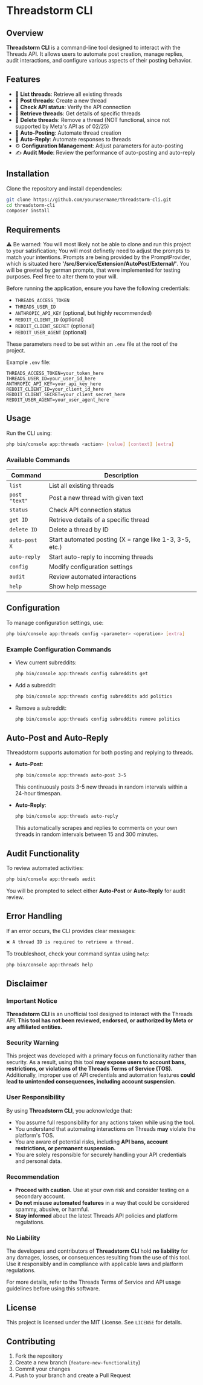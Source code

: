 # Threadstorm CLI

## Overview

**Threadstorm CLI** is a command-line tool designed to interact with the Threads API. It allows users to automate post creation, manage replies, audit interactions, and configure various aspects of their posting behavior.

## Features

- 📜 **List threads**: Retrieve all existing threads
- 📡 **Post threads**: Create a new thread
- 🔌 **Check API status**: Verify the API connection
- 🔎 **Retrieve threads**: Get details of specific threads
- 🛑 **Delete threads**: Remove a thread (NOT functional, since not supported by Meta's API as of 02/25)
- 🤖 **Auto-Posting**: Automate thread creation
- 🤖 **Auto-Reply**: Automate responses to threads
- ⚙️ **Configuration Management**: Adjust parameters for auto-posting
- ✍️ **Audit Mode**: Review the performance of auto-posting and auto-reply

## Installation

Clone the repository and install dependencies:

```sh
git clone https://github.com/yourusername/threadstorm-cli.git
cd threadstorm-cli
composer install
```

## Requirements

⚠️ Be warned: You will most likely not be able to clone and run this project to your satisfication;
You will most definetly need to adjust the prompts to match your intentions. 
Prompts are being provided by the PromptProvider, which is situated here **'/src/Service/Extension/AutoPost/External/'**.
You will be greeted by german prompts, that were implemented for testing purposes. Feel free to alter them to your will.

Before running the application, ensure you have the following credentials:

- `THREADS_ACCESS_TOKEN` 
- `THREADS_USER_ID`
- `ANTHROPIC_API_KEY` (optional, but highly recommended)
- `REDDIT_CLIENT_ID` (optional)
- `REDDIT_CLIENT_SECRET` (optional)
- `REDDIT_USER_AGENT` (optional)

These parameters need to be set within an `.env` file at the root of the project.

Example `.env` file:

```
THREADS_ACCESS_TOKEN=your_token_here
THREADS_USER_ID=your_user_id_here
ANTHROPIC_API_KEY=your_api_key_here
REDDIT_CLIENT_ID=your_client_id_here
REDDIT_CLIENT_SECRET=your_client_secret_here
REDDIT_USER_AGENT=your_user_agent_here
```

## Usage

Run the CLI using:

```sh
php bin/console app:threads <action> [value] [context] [extra]
```

### Available Commands

| Command       | Description                                             |
|---------------|---------------------------------------------------------|
| `list`        | List all existing threads                               |
| `post "text"` | Post a new thread with given text                       |
| `status`      | Check API connection status                             |
| `get ID`      | Retrieve details of a specific thread                   |
| `delete ID`   | Delete a thread by ID                                   |
| `auto-post X` | Start automated posting (X = range like 1-3, 3-5, etc.) |
| `auto-reply`  | Start auto-reply to incoming threads                    |
| `config`      | Modify configuration settings                           |
| `audit`       | Review automated interactions                           |
| `help`        | Show help message                                       |

## Configuration

To manage configuration settings, use:

```sh
php bin/console app:threads config <parameter> <operation> [extra]
```

### Example Configuration Commands

- View current subreddits:
  ```sh
  php bin/console app:threads config subreddits get
  ```
- Add a subreddit:
  ```sh
  php bin/console app:threads config subreddits add politics
  ```
- Remove a subreddit:
  ```sh
  php bin/console app:threads config subreddits remove politics
  ```

## Auto-Post and Auto-Reply

Threadstorm supports automation for both posting and replying to threads.

- **Auto-Post**:
  ```sh
  php bin/console app:threads auto-post 3-5
  ```
  This continuously posts 3-5 new threads in random intervals within a 24-hour timespan.

- **Auto-Reply**:
  ```sh
  php bin/console app:threads auto-reply
  ```
  This automatically scrapes and replies to comments on your own threads in random intervals between 15 and 300 minutes.

## Audit Functionality

To review automated activities:

```sh
php bin/console app:threads audit
```

You will be prompted to select either **Auto-Post** or **Auto-Reply** for audit review.

## Error Handling

If an error occurs, the CLI provides clear messages:

```sh
❌ A thread ID is required to retrieve a thread.
```

To troubleshoot, check your command syntax using `help`:

```sh
php bin/console app:threads help
```


## Disclaimer

### Important Notice

**Threadstorm CLI** is an unofficial tool designed to interact with the Threads API. **This tool has not been reviewed, endorsed, or authorized by Meta or any affiliated entities.**

### Security Warning

This project was developed with a primary focus on functionality rather than security. As a result, using this tool **may expose users to account bans, restrictions, or violations of the Threads Terms of Service (TOS).** Additionally, improper use of API credentials and automation features **could lead to unintended consequences, including account suspension.**

### User Responsibility

By using **Threadstorm CLI**, you acknowledge that:

- You assume full responsibility for any actions taken while using the tool.
- You understand that automating interactions on Threads **may** violate the platform's TOS.
- You are aware of potential risks, including **API bans, account restrictions, or permanent suspension.**
- You are solely responsible for securely handling your API credentials and personal data.

### Recommendation

- **Proceed with caution.** Use at your own risk and consider testing on a secondary account.
- **Do not misuse automated features** in a way that could be considered spammy, abusive, or harmful.
- **Stay informed** about the latest Threads API policies and platform regulations.

### No Liability

The developers and contributors of **Threadstorm CLI** hold **no liability** for any damages, losses, or consequences resulting from the use of this tool. Use it responsibly and in compliance with applicable laws and platform regulations.

For more details, refer to the Threads Terms of Service and API usage guidelines before using this software.

## License

This project is licensed under the MIT License. See `LICENSE` for details.


## Contributing

1. Fork the repository
2. Create a new branch (`feature-new-functionality`)
3. Commit your changes
4. Push to your branch and create a Pull Request


